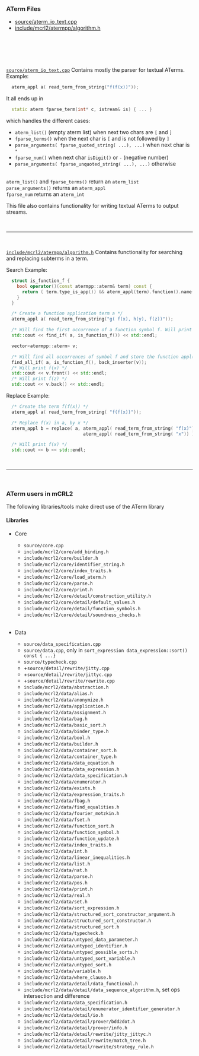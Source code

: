 ### ATerm Files
- [source/aterm_io_text.cpp](#source_aterm_io_text_cpp)
- [include/mcrl2/atermpp/algorithm.h](#include_mcrl2_atermpp_algorithm_h)


<br><br><br><br>

[`source/aterm_io_text.cpp`](doc/aterm__io__text_8cpp.html)<span id="source_aterm_io_text_cpp"></span> Contains mostly the parser for textual ATerms. Example:
```c++
  aterm_appl a( read_term_from_string("f(f(x))"));
```
It all ends up in
```c++
  static aterm fparse_term(int* c, istream& is) { ... }
```
which handles the different cases:

- `aterm_list()` (empty aterm list) when next two chars are `[` and `]`
- `fparse_terms()` when the next char is `[` and is not followed by `]`
- `parse_arguments( fparse_quoted_string( ...), ...)` when next char is `"`
- `fparse_num()` when next char `isDigit()` or `-` (negative number)
- `parse_arguments( fparse_unquoted_string( ...), ...)` otherwise

<br>`aterm_list()` and `fparse_terms()` return an `aterm_list`
<br>`parse_arguments()` returns an `aterm_appl`
<br>`fparse_num` returns an `aterm_int`

  This file also contains functionality for writing textual ATerms to output streams.

<br>

---

<br>

[`include/mcrl2/atermpp/algorithm.h`](doc/algorithm_8h.html)<span id="include_mcrl2_atermpp_algorithm_h"></span> Contains functionality for searching and replacing subterms in a term.

Search Example:
```c++
  struct is_function_f {
    bool operator()(const atermpp::aterm& term) const {
      return ( term.type_is_app()) && aterm_appl(term).function().name() == "f";
    }
  }

  /* Create a function application term a */
  aterm_appl a( read_term_from_string("g( f(x), h(y), f(z))"));

  /* Will find the first occurrence of a function symbol f. Will print f(x) */
  std::cout << find_if( a, is_function_f()) << std::endl;

  vector<atermpp::aterm> v;

  /* Will find all occurrences of symbol f and store the function appl(s) in v */
  find_all_if( a, is_function_f(), back_inserter(v));
  /* Will print f(x) */
  std::cout << v.front() << std::endl;
  /* Will print f(z) */
  std::cout << v.back() << std::endl;

```

Replace Example:
```c++
  /* Create the term f(f(x)) */
  aterm_appl a( read_term_from_string( "f(f(x))"));

  /* Replace f(x) in a, by x */
  aterm_appl b = replace( a, aterm_appl( read_term_from_string( "f(x)")),
                             aterm_appl( read_term_from_string( "x")) );

  /* Will print f(x) */
  std::cout << b << std::endl;
```

<br>

---

<br>

### ATerm users in mCRL2
The following libraries/tools make direct use of the ATerm library

#### Libraries
- Core
  * `source/core.cpp`
  * `include/mcrl2/core/add_binding.h`
  * `include/mcrl2/core/builder.h`
  * `include/mcrl2/core/identifier_string.h`
  * `include/mcrl2/core/index_traits.h`
  * `include/mcrl2/core/load_aterm.h`
  * `include/mcrl2/core/parse.h`
  * `include/mcrl2/core/print.h`
  * `include/mcrl2/core/detail/construction_utility.h`
  * `include/mcrl2/core/detail/default_values.h`
  * `include/mcrl2/core/detail/function_symbols.h`
  * `include/mcrl2/core/detail/soundness_checks.h`

  <br>
- Data
  * `source/data_specification.cpp`
  * `source/data.cpp`, only in `sort_expression data_expression::sort() const { ...}`
  * `source/typecheck.cpp`
  * +`source/detail/rewrite/jitty.cpp`
  * +`source/detail/rewrite/jittyc.cpp`
  * +`source/detail/rewrite/rewrite.cpp`
  * `include/mcrl2/data/abstraction.h`
  * `include/mcrl2/data/alias.h`
  * `include/mcrl2/data/anonymize.h`
  * `include/mcrl2/data/application.h`
  * `include/mcrl2/data/assignment.h`
  * `include/mcrl2/data/bag.h`
  * `include/mcrl2/data/basic_sort.h`
  * `include/mcrl2/data/binder_type.h`
  * `include/mcrl2/data/bool.h`
  * `include/mcrl2/data/builder.h`
  * `include/mcrl2/data/container_sort.h`
  * `include/mcrl2/data/container_type.h`
  * `include/mcrl2/data/data_equation.h`
  * `include/mcrl2/data/data_expression.h`
  * `include/mcrl2/data/data_specification.h`
  * `include/mcrl2/data/enumerator.h`
  * `include/mcrl2/data/exists.h`
  * `include/mcrl2/data/expression_traits.h`
  * `include/mcrl2/data/fbag.h`
  * `include/mcrl2/data/find_equalities.h`
  * `include/mcrl2/data/fourier_motzkin.h`
  * `include/mcrl2/data/fset.h`
  * `include/mcrl2/data/function_sort.h`
  * `include/mcrl2/data/function_symbol.h`
  * `include/mcrl2/data/function_update.h`
  * `include/mcrl2/data/index_traits.h`
  * `include/mcrl2/data/int.h`
  * `include/mcrl2/data/linear_inequalities.h`
  * `include/mcrl2/data/list.h`
  * `include/mcrl2/data/nat.h`
  * `include/mcrl2/data/parse.h`
  * `include/mcrl2/data/pos.h`
  * `include/mcrl2/data/print.h`
  * `include/mcrl2/data/real.h`
  * `include/mcrl2/data/set.h`
  * `include/mcrl2/data/sort_expression.h`
  * `include/mcrl2/data/structured_sort_constructor_argument.h`
  * `include/mcrl2/data/structured_sort_constructor.h`
  * `include/mcrl2/data/structured_sort.h`
  * `include/mcrl2/data/typecheck.h`
  * `include/mcrl2/data/untyped_data_parameter.h`
  * `include/mcrl2/data/untyped_identifier.h`
  * `include/mcrl2/data/untyped_possible_sorts.h`
  * `include/mcrl2/data/untyped_sort_variable.h`
  * `include/mcrl2/data/untyped_sort.h`
  * `include/mcrl2/data/variable.h`
  * `include/mcrl2/data/where_clause.h`
  * `include/mcrl2/data/detail/data_functional.h`
  * `include/mcrl2/data/detail/data_sequence_algorithm.h`, set ops intersection and difference
  * `include/mcrl2/data/data_specification.h`
  * `include/mcrl2/data/detail/enumerator_identifier_generator.h`
  * `include/mcrl2/data/detail/io.h`
  * `include/mcrl2/data/detail/prover/bdd2dot.h`
  * `include/mcrl2/data/detail/prover/info.h`
  * `include/mcrl2/data/detail/rewrite/jitty_jittyc.h`
  * `include/mcrl2/data/detail/rewrite/match_tree.h`
  * `include/mcrl2/data/detail/rewrite/strategy_rule.h`

